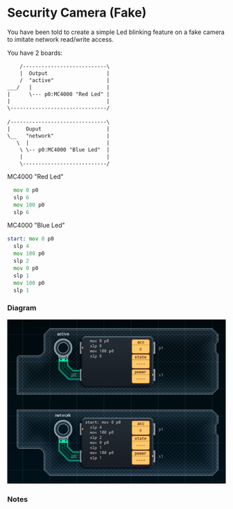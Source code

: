 # Security Camera (Fake)
You have been told to create a simple Led blinking feature on a fake camera to imitate network read/write access.

You have 2 boards: 
```
    /---------------------------\
    |  Output                   |
    /  "active"                 |
___/   |                        |
|      \--- p0:MC4000 "Red Led" |
|                               |
\-------------------------------/

/-------------------------------\ 
|     Ouput                     |
\__   "network"                 |
   \  |                         |
    \ \-- p0:MC4000 "Blue Led"  |
    |                           |
    \---------------------------/
```


MC4000 "Red Led"
```asm
  mov 0 p0
  slp 6
  mov 100 p0
  slp 6
```

MC4000 "Blue Led"
```asm
start: mov 0 p0
  slp 4
  mov 100 p0 
  slp 2
  mov 0 p0 
  slp 1
  mov 100 p0 
  slp 1
```

### Diagram
![Diagram](https://github.com/CallumCarmicheal/Shenzhen-IO-Solutions/blob/master/Emails/Images/Security%20Camera%20(Fake).PNG?raw=true "Diagram")


### Notes